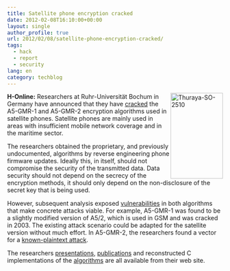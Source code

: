 ```yaml
---
title: Satellite phone encryption cracked
date: 2012-02-08T16:10:00+00:00
layout: single
author_profile: true
url: 2012/02/08/satellite-phone-encryption-cracked/
tags:
  - hack
  - report
  - security
lang: en
category: techblog
---
```

**H-Online:** [<img title="Thuraya-SO-2510" border="0" alt="Thuraya-SO-2510" align="right" src="http://lh6.ggpht.com/-oC-e5wTZMv8/TzKXW-Q8wHI/AAAAAAAAEjE/9wFbJFxkmvI/Thuraya-SO-2510_thumb%25255B1%25255D.jpg?imgmax=800" width="122" height="200" />](http://lh3.ggpht.com/-oXsATnJtETg/TzKXGI5EugI/AAAAAAAAEi8/ZlQsCyEYhA4/s1600-h/Thuraya-SO-2510%25255B1%25255D.jpg)Researchers at Ruhr-Universität Bochum in Germany have announced that they have [cracked](http://gmr.crypto.rub.de/) the A5-GMR-1 and A5-GMR-2 encryption algorithms used in satellite phones. Satellite phones are mainly used in areas with insufficient mobile network coverage and in the maritime sector. 

The researchers obtained the proprietary, and previously undocumented, algorithms by reverse engineering phone firmware updates. Ideally this, in itself, should not compromise the security of the transmitted data. Data security should not depend on the secrecy of the encryption methods, it should only depend on the non-disclosure of the secret key that is being used. 

However, subsequent analysis exposed [vulnerabilities](http://cryptanalysis.eu/blog/2012/02/02/dont-trust-satellite-phones-the-gmr-1-and-gmr-2-ciphers-have-been-broken/) in both algorithms that make concrete attacks viable. For example, A5-GMR-1 was found to be a slightly modified version of A5/2, which is used in GSM and was cracked in 2003. The existing attack scenario could be adapted for the satellite version without much effort. In A5-GMR-2, the researchers found a vector for a [known-plaintext attack](http://en.wikipedia.org/wiki/Known-plaintext_attack). 

The researchers [presentations](http://gmr.crypto.rub.de/#presentations), [publications](http://gmr.crypto.rub.de/#publications) and reconstructed C implementations of the [algorithms](http://gmr.crypto.rub.de/#sourcecode) are all available from their web site.